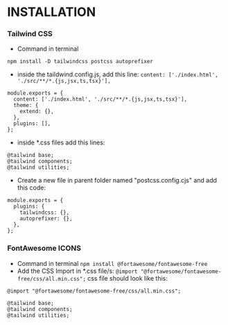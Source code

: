 # INSTALLATION


### Tailwind CSS 
- Command in terminal
```
npm install -D tailwindcss postcss autoprefixer
```
- inside the taildwind.config.js, add this line:  ```content: ['./index.html', './src/**/*.{js,jsx,ts,tsx}'],```
```
module.exports = {
  content: ['./index.html', './src/**/*.{js,jsx,ts,tsx}'],
  theme: {
    extend: {},
  },
  plugins: [],
};
```
- inside *.css files add this lines:
```
@tailwind base;
@tailwind components;
@tailwind utilities;
```
- Create a new file in parent folder named "postcss.config.cjs" and add this code:
```
module.exports = {
  plugins: {
    tailwindcss: {},
    autoprefixer: {},
  },
};
```
### FontAwesome ICONS
- Command in terminal
```npm install @fortawesome/fontawesome-free```
- Add the CSS Import in *.css file/s: ```@import "@fortawesome/fontawesome-free/css/all.min.css";```
css file should look like this:
```
@import "@fortawesome/fontawesome-free/css/all.min.css";

@tailwind base;
@tailwind components;
@tailwind utilities;
```


